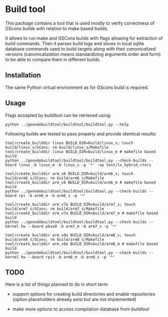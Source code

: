 
# Build tool

This package contains a tool that is used mostly to verify correctness
of GScons builds with relation to make based builds.

It allows to run make and GSCons builds with flags allowing for
extraction of build commands. Then it parses build logs and stores in
local sqlite database commands used to build targets along with their
*canonicalized* versions (canonicalization means standardizing
arguments order and form) to be able to compare them in different
builds.


## Installation

The same Python virtual environment as for GScons build is required.


## Usage

Flags accepted by buildtool can be retrieved using:

    python ../genodebuildtool/buildtool/buildtool.py --help

Following builds are tested to pass properly and provide identical
results:

    tool/create_builddir linux BUILD_DIR=build/linux_s; touch build/linux_s/SCons; rm build/linux_s/Makefile
    tool/create_builddir linux BUILD_DIR=build/linux_m # makefile based build
    python ../genodebuildtool/buildtool/buildtool.py --check-builds --board linux -b linux_m -b linux_s -p '*' -np test/lx_hybrid_ctors

    tool/create_builddir arm_v6 BUILD_DIR=build/arm6_s; touch build/arm6_s/SCons; rm build/arm6_s/Makefile
    tool/create_builddir arm_v6 BUILD_DIR=build/arm6_m # makefile based build
    python ../genodebuildtool/buildtool/buildtool.py --check-builds --board rpi -b arm6_m -b arm6_s -p '*'

    tool/create_builddir arm_v7a BUILD_DIR=build/arm7_s; touch build/arm7_s/SCons; rm build/arm7_s/Makefile
    tool/create_builddir arm_v7a BUILD_DIR=build/arm7_m # makefile based build
    python ../genodebuildtool/buildtool/buildtool.py --check-builds --kernel hw --board pbxa9 -b arm7_m -b arm7_s -p '*'

    tool/create_builddir arm_v8a BUILD_DIR=build/arm8_s; touch build/arm8_s/SCons; rm build/arm8_s/Makefile
    tool/create_builddir arm_v8a BUILD_DIR=build/arm8_m # makefile based build
    python ../genodebuildtool/buildtool/buildtool.py --check-builds --kernel hw --board rpi3 -b arm8_m -b arm8_s -p '*'


## TODO

Here is a list of things planned to do in short term:

 * support options for creating build directories and enable
   repositories (option placeholders already exist but are not
   implemented)

 * make more options to access compilation database from *buildtool*
